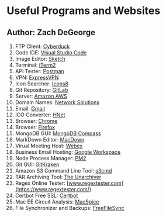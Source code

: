 <!-- @format -->

# Useful Programs and Websites

## Author: Zach DeGeorge

1. FTP Client: [Cyberduck](https://cyberduck.io/)
1. Code IDE: [Visual Studio Code](https://code.visualstudio.com/)
1. Image Editor: [Sketch](https://www.sketch.com/)
1. Terminal: [iTerm2](https://iterm2.com/)
1. API Tester: [Postman](https://www.postman.com/)
1. VPN: [ExpressVPN](https://www.expressvpn.com/)
1. Icon Searcher: [Icons8](https://icons8.com/)
1. Git Repository: [GitLab](https://gitlab.com/)
1. Server: [Amazon AWS](https://aws.amazon.com/)
1. Domain Names: [Network Solutions](https://www.networksolutions.com/)
1. Email: [Gmail](https://gmail.com)
1. ICO Converter: [HNet](https://hnet.com/png-to-ico/)
1. Browser: [Chrome](https://www.google.com/chrome/)
1. Browser: [Firefox](https://www.mozilla.org/en-US/firefox/)
1. MongoDB GUI: [MongoDB Compass](https://www.mongodb.com/products/compass)
1. MarkDown Editor: [MacDown](https://macdown.uranusjr.com/)
1. Virual Meeting Host: [Webex](https://www.webex.com/downloads.html)
1. Business Email Hosting: [Google Workspace](https://workspace.google.com/products/gmail/)
1. Node Process Manager: [PM2](https://pm2.io/)
1. Git GUI: [GitKraken](https://www.gitkraken.com/download)
1. Amazon S3 Command Line Tool: [s3cmd](https://s3tools.org/s3cmd)
1. TAR Archiving Tool: [The Unarchiver](https://theunarchiver.com/)
1. Regex Online Tester: [www.regextester.com](https://www.regextester.com/)
1. Certbot Free SSL: [Certbot](https://certbot.eff.org/)
1. Mac EE Circuit Analysis: [MacSpice](http://www.macspice.com)
1. File Synchronizer and Backups: [FreeFileSync](https://freefilesync.org/download.php)
